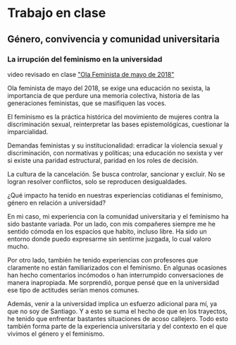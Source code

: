 # Trabajo en clase

## Género, convivencia y comunidad universitaria

### La irrupción del feminismo en la universidad

video revisado en clase ["Ola Feminista de mayo de 2018"](https://youtu.be/I7NCecfvrOk?si=ttOAAqUxTBiV5r2l)

Ola feminista de mayo del 2018, se exige una educación no sexista, la importancia de que perdure una memoria colectiva, historia de las generaciones feministas, que se masifiquen las voces.

El feminismo es la práctica histórica del movimiento de mujeres contra la discriminación sexual, reinterpretar las bases epistemológicas, cuestionar la imparcialidad.

Demandas feministas y su institucionalidad: erradicar la violencia sexual y discriminación, con normativas y políticas; una educación no sexista y ver si existe una paridad estructural, paridad en los roles de decisión.

La cultura de la cancelación. Se busca controlar, sancionar y excluir. No se logran resolver conflictos, solo se reproducen desigualdades.

¿Qué impacto ha tenido en nuestras experiencias cotidianas el feminismo, género en relación a universidad?

En mi caso, mi experiencia con la comunidad universitaria y el feminismo ha sido bastante variada. Por un lado, con mis compañeres siempre me he sentido cómoda en los espacios que habito, incluso libre. Ha sido un entorno donde puedo expresarme sin sentirme juzgada, lo cual valoro mucho.

Por otro lado, también he tenido experiencias con profesores que claramente no están familiarizados con el feminismo. En algunas ocasiones han hecho comentarios incómodos o han interrumpido conversaciones de manera inapropiada. Me sorprendió, porque pensé que en la universidad ese tipo de actitudes serían menos comunes.

Además, venir a la universidad implica un esfuerzo adicional para mí, ya que no soy de Santiago. Y a esto se suma el hecho de que en los trayectos, he tenido que enfrentar bastantes situaciones de acoso callejero. Todo esto también forma parte de la experiencia universitaria y del contexto en el que vivimos el género y el feminismo.

